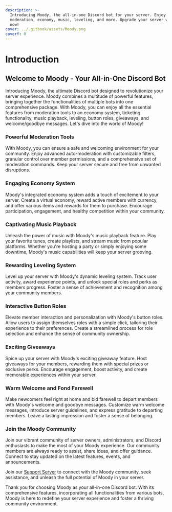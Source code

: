 ```yaml
---
description: >-
  Introducing Moody, the all-in-one Discord bot for your server. Enjoy powerful
  moderation, economy, music, leveling, and more. Upgrade your server with Moody
  now!
cover: ../.gitbook/assets/Moody.png
coverY: 0
---
```


# Introduction

## Welcome to Moody - Your All-in-One Discord Bot

Introducing Moody, the ultimate Discord bot designed to revolutionize your server experience. Moody combines a multitude of powerful features, bringing together the functionalities of multiple bots into one comprehensive package. With Moody, you can enjoy all the essential features from moderation tools to an economy system, ticketing functionality, music playback, leveling, button roles, giveaways, and welcome/goodbye messages. Let's dive into the world of Moody!

### Powerful Moderation Tools

With Moody, you can ensure a safe and welcoming environment for your community. Enjoy advanced auto-moderation with customizable filters, granular control over member permissions, and a comprehensive set of moderation commands. Keep your server secure and free from unwanted disruptions.

### Engaging Economy System

Moody's integrated economy system adds a touch of excitement to your server. Create a virtual economy, reward active members with currency, and offer various items and rewards for them to purchase. Encourage participation, engagement, and healthy competition within your community.

### Captivating Music Playback

Unleash the power of music with Moody's music playback feature. Play your favorite tunes, create playlists, and stream music from popular platforms. Whether you're hosting a party or simply enjoying some downtime, Moody's music capabilities will keep your server grooving.

### Rewarding Leveling System

Level up your server with Moody's dynamic leveling system. Track user activity, award experience points, and unlock special roles and perks as members progress. Foster a sense of achievement and recognition among your community members.

### Interactive Button Roles

Elevate member interaction and personalization with Moody's button roles. Allow users to assign themselves roles with a simple click, tailoring their experience to their preferences. Create a streamlined process for role selection and enhance the sense of community ownership.

### Exciting Giveaways

Spice up your server with Moody's exciting giveaway feature. Host giveaways for your members, rewarding them with special prizes or exclusive perks. Encourage engagement, boost activity, and create memorable experiences within your server.

### Warm Welcome and Fond Farewell

Make newcomers feel right at home and bid farewell to depart members with Moody's welcome and goodbye messages. Customize warm welcome messages, introduce server guidelines, and express gratitude to departing members. Leave a lasting impression and foster a sense of belonging.

### Join the Moody Community

Join our vibrant community of server owners, administrators, and Discord enthusiasts to make the most of your Moody experience. Our community members are always ready to assist, share ideas, and offer guidance. Connect to stay updated on the latest features, events, and announcements.

Join our [Support Server](https://discord.gg/NHKjXpYCpe) to connect with the Moody community, seek assistance, and unleash the full potential of Moody in your server.

Thank you for choosing Moody as your all-in-one Discord bot. With its comprehensive features, incorporating all functionalities from various bots, Moody is here to redefine your server experience and foster a thriving community environment.
